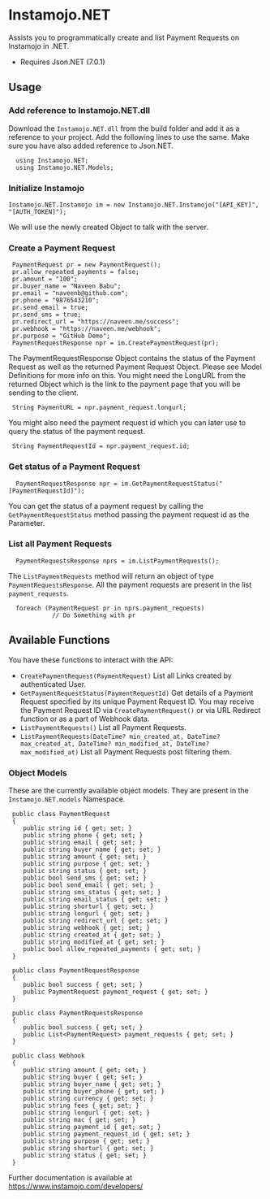 # Instamojo.NET

Assists you to programmatically create and list Payment Requests on Instamojo in .NET.

* Requires Json.NET (7.0.1)


## Usage

### Add reference to Instamojo.NET.dll

Download the `Instamojo.NET.dll` from the build folder and add it as a reference to your project. Add the following lines to use the same. Make sure you have also added reference to Json.NET.

      using Instamojo.NET;
      using Instamojo.NET.Models;

### Initialize Instamojo

    Instamojo.NET.Instamojo im = new Instamojo.NET.Instamojo("[API_KEY]", "[AUTH_TOKEN]");

We will use the newly created Object to talk with the server.

### Create a Payment Request

     PaymentRequest pr = new PaymentRequest();
     pr.allow_repeated_payments = false;        
     pr.amount = "100";
     pr.buyer_name = "Naveen Babu";
     pr.email = "naveenb@github.com";
     pr.phone = "9876543210";
     pr.send_email = true;
     pr.send_sms = true;
     pr.redirect_url = "https://naveen.me/success";
     pr.webhook = "https://naveen.me/webhook";
     pr.purpose = "GitHub Demo";
     PaymentRequestResponse npr = im.CreatePaymentRequest(pr);

The PaymentRequestResponse Object contains the status of the Payment Request as well as the returned Payment Request Object. Please see Model Definitions for more info on this. You might need the LongURL from the returned Object which is the link to the payment page that you will be sending to the client.

     String PaymentURL = npr.payment_request.longurl;

You might also need the payment request id which you can later use to query the status of the payment request. 

     String PaymentRequestId = npr.payment_request.id;

### Get status of a Payment Request

      PaymentRequestResponse npr = im.GetPaymentRequestStatus("[PaymentRequestId]");

You can get the status of a payment request by calling the `GetPaymentRequestStatus` method passing the payment request id as the Parameter.

### List all Payment Requests

      PaymentRequestsResponse nprs = im.ListPaymentRequests();

The `ListPaymentRequests` method will return an object of type `PaymentRequestsResponse`. All the payment requests are present in the list `payment_requests`.

      foreach (PaymentRequest pr in nprs.payment_requests)
                // Do Something with pr

## Available Functions

You have these functions to interact with the API:

  * `CreatePaymentRequest(PaymentRequest)` List all Links created by authenticated User.
  * `GetPaymentRequestStatus(PaymentRequestId)` Get details of a Payment Request specified by its unique Payment Request ID. You may receive the Payment Request ID via `CreatePaymentRequest()` or via URL Redirect function or as a part of Webhook data.
  * `ListPaymentRequests()` List all Payment Requests.
  * `ListPaymentRequests(DateTime? min_created_at, DateTime? max_created_at, DateTime? min_modified_at, DateTime? max_modified_at)` List all Payment Requests post filtering them.

### Object Models

These are the currently available object models. They are present in the `Instamojo.NET.models` Namespace.

     public class PaymentRequest
     {
        public string id { get; set; }
        public string phone { get; set; }
        public string email { get; set; }
        public string buyer_name { get; set; }
        public string amount { get; set; }
        public string purpose { get; set; }
        public string status { get; set; }
        public bool send_sms { get; set; }
        public bool send_email { get; set; }
        public string sms_status { get; set; }
        public string email_status { get; set; }
        public string shorturl { get; set; }
        public string longurl { get; set; }
        public string redirect_url { get; set; }
        public string webhook { get; set; }
        public string created_at { get; set; }
        public string modified_at { get; set; }
        public bool allow_repeated_payments { get; set; }
     }

     public class PaymentRequestResponse
     {
        public bool success { get; set; }
        public PaymentRequest payment_request { get; set; }
     }

     public class PaymentRequestsResponse
     {
        public bool success { get; set; }
        public List<PaymentRequest> payment_requests { get; set; }
     }

     public class Webhook
     {
        public string amount { get; set; }
        public string buyer { get; set; }
        public string buyer_name { get; set; }
        public string buyer_phone { get; set; }
        public string currency { get; set; }
        public string fees { get; set; }
        public string longurl { get; set; }
        public string mac { get; set; }
        public string payment_id { get; set; }
        public string payment_request_id { get; set; }
        public string purpose { get; set; }
        public string shorturl { get; set; }
        public string status { get; set; }
     }

Further documentation is available at https://www.instamojo.com/developers/
